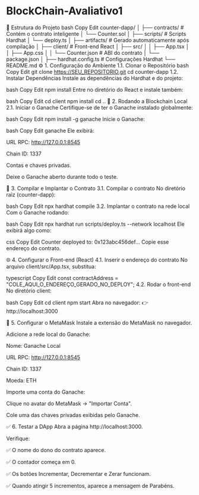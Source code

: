 # BlockChain-Avaliativo1
📂 Estrutura do Projeto
bash
Copy
Edit
counter-dapp/
│
├── contracts/               # Contém o contrato inteligente
│   └── Counter.sol
│
├── scripts/                 # Scripts Hardhat
│   └── deploy.ts
│
├── artifacts/               # Gerado automaticamente após compilação
│
├── client/                  # Front-end React
│   ├── src/
│   │   ├── App.tsx
│   │   ├── App.css
│   │   └── Counter.json     # ABI do contrato
│   └── package.json
│
├── hardhat.config.ts        # Configurações Hardhat
└── README.md
⚙ 1. Configuração do Ambiente
1.1. Clonar o Repositório
bash
Copy
Edit
git clone https://SEU_REPOSITORIO.git
cd counter-dapp
1.2. Instalar Dependências
Instale as dependências do Hardhat e do projeto:

bash
Copy
Edit
npm install
Entre no diretório do React e instale também:

bash
Copy
Edit
cd client
npm install
cd ..
🚀 2. Rodando a Blockchain Local
2.1. Iniciar o Ganache
Certifique-se de ter o Ganache instalado globalmente:

bash
Copy
Edit
npm install -g ganache
Inicie o Ganache:

bash
Copy
Edit
ganache
Ele exibirá:

URL RPC: http://127.0.0.1:8545

Chain ID: 1337

Contas e chaves privadas.

Deixe o Ganache aberto durante todo o teste.

🔨 3. Compilar e Implantar o Contrato
3.1. Compilar o contrato
No diretório raiz (counter-dapp):

bash
Copy
Edit
npx hardhat compile
3.2. Implantar o contrato na rede local
Com o Ganache rodando:

bash
Copy
Edit
npx hardhat run scripts/deploy.ts --network localhost
Ele exibirá algo como:

css
Copy
Edit
Counter deployed to: 0x123abc456def...
Copie esse endereço do contrato.

🌐 4. Configurar o Front-end (React)
4.1. Inserir o endereço do contrato
No arquivo client/src/App.tsx, substitua:

typescript
Copy
Edit
const contractAddress = "COLE_AQUI_O_ENDEREÇO_GERADO_NO_DEPLOY";
4.2. Rodar o front-end
No diretório client:

bash
Copy
Edit
cd client
npm start
Abra no navegador:
👉 http://localhost:3000

🦊 5. Configurar o MetaMask
Instale a extensão do MetaMask no navegador.

Adicione a rede local do Ganache:

Nome: Ganache Local

URL RPC: http://127.0.0.1:8545

Chain ID: 1337

Moeda: ETH

Importe uma conta do Ganache:

Clique no avatar do MetaMask → "Importar Conta".

Cole uma das chaves privadas exibidas pelo Ganache.

✅ 6. Testar a DApp
Abra a página http://localhost:3000.

Verifique:

✅ O nome do dono do contrato aparece.

✅ O contador começa em 0.

✅ Os botões Incrementar, Decrementar e Zerar funcionam.

✅ Quando atingir 5 incrementos, aparece a mensagem de Parabéns.
